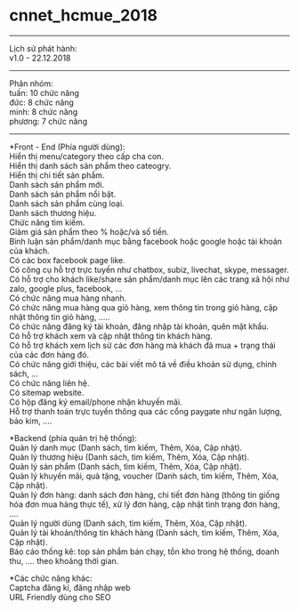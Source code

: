 # cnnet_hcmue_2018
  
---  
Lịch sử phát hành:  
v1.0 - 22.12.2018  
  
---  
Phân nhóm:  
tuấn: 10 chức năng  
đức: 8 chức năng  
minh: 8 chức năng  
phương: 7 chức năng  
  
---  
*Front - End (Phía người dùng):  
Hiển thị menu/category theo cấp cha con.  
Hiển thị danh sách sản phẩm theo cateogry.  
Hiển thị chi tiết sản phẩm.  
Danh sách sản phẩm mới.  
Danh sách sản phẩm nổi bật.  
Danh sách sản phẩm cùng loại.  
Danh sách thương hiệu.  
Chức năng tìm kiếm.  
Giảm giá sản phẩm theo % hoặc/và số tiền.  
Bình luận sản phẩm/danh mục bằng facebook hoặc google hoặc tài khoản của khách.  
Có các box facebook page like.  
Có công cụ hỗ trợ trực tuyến như chatbox, subiz, livechat, skype, messager.  
Có hỗ trợ cho khách like/share sản phẩm/danh mục lên các trang xã hội như zalo, google plus, facebook, ...  
Có chức năng mua hàng nhanh.  
Có chức năng mua hàng qua giỏ hàng, xem thông tin trong giỏ hàng, cập nhật thông tin giỏ hàng, .....  
Có chức năng đăng ký tài khoản, đăng nhập tài khoản, quên mật khẩu.  
Có hỗ trợ khách xem và cập nhật thông tin khách hàng.  
Có hỗ trợ khách xem lịch sử các đơn hàng mà khách đã mua + trạng thái của các đơn hàng đó.  
Có chức năng giới thiệu, các bài viết mô tả về điều khoản sử dụng, chinh sách, ...  
Có chức năng liên hệ.  
Có sitemap website.  
Có hộp đăng ký email/phone nhận khuyến mãi.  
Hỗ trợ thanh toán trực tuyến thông qua các cổng paygate như ngân lượng, bảo kim, ....  
  
*Backend (phía quản trị hệ thống):    
Quản lý danh mục (Danh sách, tìm kiếm, Thêm, Xóa, Cập nhật).  
Quản lý thương hiệu (Danh sách, tìm kiếm, Thêm, Xóa, Cập nhật).  
Quản lý sản phẩm (Danh sách, tìm kiếm, Thêm, Xóa, Cập nhật).  
Quản lý khuyến mãi, quà tặng, voucher (Danh sách, tìm kiếm, Thêm, Xóa, Cập nhật).  
Quản lý đơn hàng: danh sách đơn hàng, chi tiết đơn hàng (thông tin giống hóa đơn mua hàng thực tế), xử lý đơn hàng, cập nhật tình trạng đơn hàng, ....  
Quản lý người dùng (Danh sách, tìm kiếm, Thêm, Xóa, Cập nhật).  
Quản lý tài khoản/thông tin khách hàng (Danh sách, tìm kiếm, Thêm, Xóa, Cập nhật).  
Báo cáo thống kê: top sản phẩm bán chạy, tồn kho trong hệ thống, doanh thu, .... theo khoảng thời gian.  
  
*Các chức năng khác:  
Captcha đăng kí, đăng nhập web  
URL Friendly dùng cho SEO  
